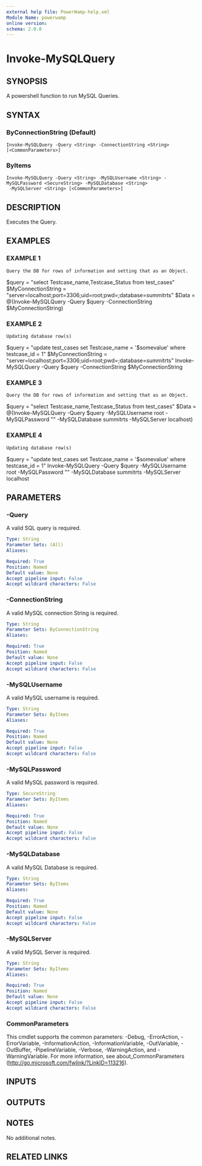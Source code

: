 ```yaml
---
external help file: PowerWamp-help.xml
Module Name: powerwamp
online version:
schema: 2.0.0
---
```


# Invoke-MySQLQuery

## SYNOPSIS
A powershell function to run MySQL Queries.

## SYNTAX

### ByConnectionString (Default)
```
Invoke-MySQLQuery -Query <String> -ConnectionString <String> [<CommonParameters>]
```

### ByItems
```
Invoke-MySQLQuery -Query <String> -MySQLUsername <String> -MySQLPassword <SecureString> -MySQLDatabase <String>
 -MySQLServer <String> [<CommonParameters>]
```

## DESCRIPTION
Executes the Query.

## EXAMPLES

### EXAMPLE 1
```
Query the DB for rows of information and setting that as an Object.
```

$query = "select Testcase_name,Testcase_Status from test_cases"	
$MyConnectionString = "server=localhost;port=3306;uid=root;pwd=;database=summitrts" 
$Data = @(Invoke-MySQLQuery -Query $query -ConnectionString $MyConnectionString)

### EXAMPLE 2
```
Updating database row(s)
```

$query = "update test_cases set Testcase_name = '$somevalue' where testcase_id = 1"	
$MyConnectionString = "server=localhost;port=3306;uid=root;pwd=;database=summitrts"
Invoke-MySQLQuery -Query $query -ConnectionString $MyConnectionString

### EXAMPLE 3
```
Query the DB for rows of information and setting that as an Object.
```

$query = "select Testcase_name,Testcase_Status from test_cases"	
$Data = @(Invoke-MySQLQuery -Query $query -MySQLUsername root -MySQLPassword "" -MySQLDatabase summitrts -MySQLServer localhost)

### EXAMPLE 4
```
Updating database row(s)
```

$query = "update test_cases set Testcase_name = '$somevalue' where testcase_id = 1"	
Invoke-MySQLQuery -Query $query -MySQLUsername root -MySQLPassword "" -MySQLDatabase summitrts -MySQLServer localhost

## PARAMETERS

### -Query
A valid SQL query is required.

```yaml
Type: String
Parameter Sets: (All)
Aliases:

Required: True
Position: Named
Default value: None
Accept pipeline input: False
Accept wildcard characters: False
```

### -ConnectionString
A valid MySQL connection String is required.

```yaml
Type: String
Parameter Sets: ByConnectionString
Aliases:

Required: True
Position: Named
Default value: None
Accept pipeline input: False
Accept wildcard characters: False
```

### -MySQLUsername
A valid MySQL username is required.

```yaml
Type: String
Parameter Sets: ByItems
Aliases:

Required: True
Position: Named
Default value: None
Accept pipeline input: False
Accept wildcard characters: False
```

### -MySQLPassword
A valid MySQL password is required.

```yaml
Type: SecureString
Parameter Sets: ByItems
Aliases:

Required: True
Position: Named
Default value: None
Accept pipeline input: False
Accept wildcard characters: False
```

### -MySQLDatabase
A valid MySQL Database is required.

```yaml
Type: String
Parameter Sets: ByItems
Aliases:

Required: True
Position: Named
Default value: None
Accept pipeline input: False
Accept wildcard characters: False
```

### -MySQLServer
A valid MySQL Server is required.

```yaml
Type: String
Parameter Sets: ByItems
Aliases:

Required: True
Position: Named
Default value: None
Accept pipeline input: False
Accept wildcard characters: False
```

### CommonParameters
This cmdlet supports the common parameters: -Debug, -ErrorAction, -ErrorVariable, -InformationAction, -InformationVariable, -OutVariable, -OutBuffer, -PipelineVariable, -Verbose, -WarningAction, and -WarningVariable.
For more information, see about_CommonParameters (http://go.microsoft.com/fwlink/?LinkID=113216).

## INPUTS

## OUTPUTS

## NOTES
No additional notes.

## RELATED LINKS
